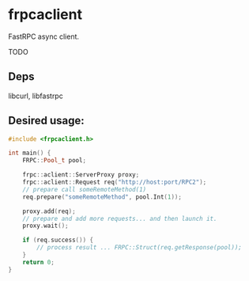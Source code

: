 frpcaclient
===========

FastRPC async client.

TODO

## Deps

libcurl, libfastrpc

## Desired usage:
```c++ 
#include <frpcaclient.h>

int main() {
    FRPC::Pool_t pool;

    frpc::aclient::ServerProxy proxy;
    frpc::aclient::Request req("http://host:port/RPC2");
    // prepare call someRemoteMethod(1)
    req.prepare("someRemoteMethod", pool.Int(1));

    proxy.add(req);
    // prepare and add more requests... and then launch it.
    proxy.wait();

    if (req.success()) {
        // process result ... FRPC::Struct(req.getResponse(pool));
    }
    return 0;
}
```
